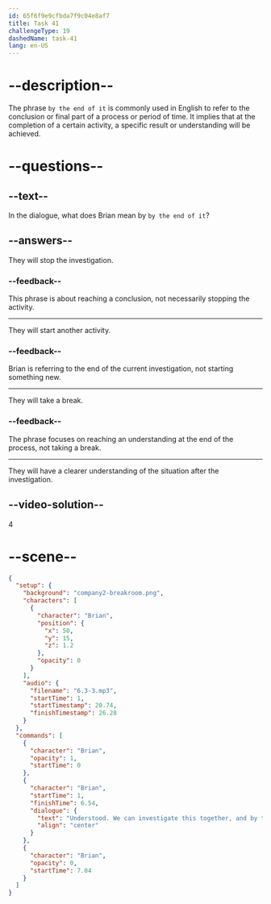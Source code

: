 ```yaml
---
id: 65f6f9e9cfbda7f9c04e8af7
title: Task 41
challengeType: 19
dashedName: task-41
lang: en-US
---
```


<!-- (Audio) Brian: Understood. We can investigate this together, and by the end of it, we should have a clearer picture of what's happening. -->

# --description--

The phrase `by the end of it` is commonly used in English to refer to the conclusion or final part of a process or period of time. It implies that at the completion of a certain activity, a specific result or understanding will be achieved.

# --questions--

## --text--

In the dialogue, what does Brian mean by `by the end of it`?

## --answers--

They will stop the investigation.

### --feedback--

This phrase is about reaching a conclusion, not necessarily stopping the activity.

---

They will start another activity.

### --feedback--

Brian is referring to the end of the current investigation, not starting something new.

---

They will take a break.

### --feedback--

The phrase focuses on reaching an understanding at the end of the process, not taking a break.

---

They will have a clearer understanding of the situation after the investigation.

## --video-solution--

4

# --scene--

```json
{
  "setup": {
    "background": "company2-breakroom.png",
    "characters": [
      {
        "character": "Brian",
        "position": {
          "x": 50,
          "y": 15,
          "z": 1.2
        },
        "opacity": 0
      }
    ],
    "audio": {
      "filename": "6.3-3.mp3",
      "startTime": 1,
      "startTimestamp": 20.74,
      "finishTimestamp": 26.28
    }
  },
  "commands": [
    {
      "character": "Brian",
      "opacity": 1,
      "startTime": 0
    },
    {
      "character": "Brian",
      "startTime": 1,
      "finishTime": 6.54,
      "dialogue": {
        "text": "Understood. We can investigate this together, and by the end of it, we should have a clearer picture of what's happening.",
        "align": "center"
      }
    },
    {
      "character": "Brian",
      "opacity": 0,
      "startTime": 7.04
    }
  ]
}
```
